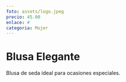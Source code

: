 ```yaml
---
foto: assets/logo.jpeg
precio: 45.00
enlace: #
categoria: Mujer
---
```

# Blusa Elegante

Blusa de seda ideal para ocasiones especiales.
